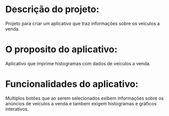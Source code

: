 # Descrição do projeto: 
Projeto para criar um aplicativo que traz informações sobre os veículos a venda.
# O proposito do aplicativo:
Aplicativo que imprime histogramas com dados de veículos a venda.
# Funcionalidades do aplicativo:
Multiplos botões que ao serem selecionados exibem informações sobre os anúncios de veículos a venda e tambem exigem histogramas e gráficos interativos.